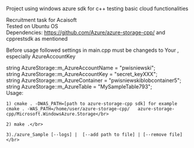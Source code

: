 Project using windows azure sdk for c++ testing basic cloud functionalities</br>

Recruitment task for Acaisoft</br>
Tested on Ubuntu OS </br>
Dependencies: https://github.com/Azure/azure-storage-cpp/ and cpprestsdk as mentioned</br>


Before usage followed settings in main.cpp must be changeds to Your , especially AzureAccountKey</br>

string AzureStorage::m_AzureAccountName = "pwisniewski";</br>
string AzureStorage::m_AzureAccountKey = "secret_keyXXX";</br>
string AzureStorage::m_AzureContainer = "pwisniewskiblobcontainer5";</br>
string AzureStorage::m_AzureTable = "MySampleTable793";</br>
Usage:</br>

    1) cmake . -DWAS_PATH=[path to azure-storage-cpp sdk] for example cmake . -WAS_PATH=/home/user/azure-storage-cpp/   azure-storage-cpp/Microsoft.WindowsAzure.Storage</br>

    2) make .</br>

    3)./azure_Sample [--logs] |  [--add path to file] | [--remove file]</br>

